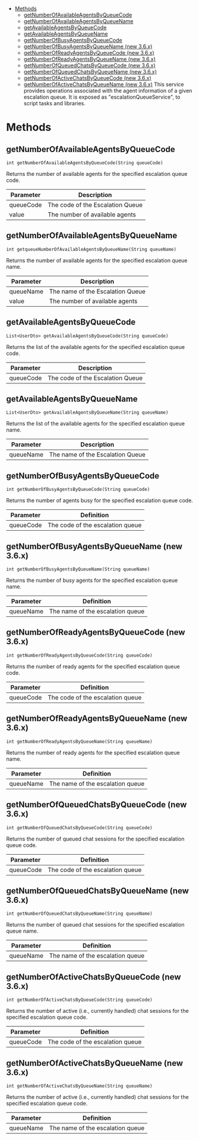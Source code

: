 -   [Methods](#EscalationQueueService-Methods)
    -   [getNumberOfAvailableAgentsByQueueCode](#EscalationQueueService-getNumberOfAvailableAgentsByQueueCode)
    -   [getNumberOfAvailableAgentsByQueueName](#EscalationQueueService-getNumberOfAvailableAgentsByQueueName)
    -   [getAvailableAgentsByQueueCode](#EscalationQueueService-getAvailableAgentsByQueueCode)
    -   [getAvailableAgentsByQueueName](#EscalationQueueService-getAvailableAgentsByQueueName)
    -   [getNumberOfBusyAgentsByQueueCode](#EscalationQueueService-getNumberOfBusyAgentsByQueueCode)
    -   [getNumberOfBusyAgentsByQueueName (new 3.6.x)](#EscalationQueueService-getNumberOfBusyAgentsByQueueName(new3.6.x))
    -   [getNumberOfReadyAgentsByQueueCode (new 3.6.x)](#EscalationQueueService-getNumberOfReadyAgentsByQueueCode(new3.6.x))
    -   [getNumberOfReadyAgentsByQueueName (new 3.6.x)](#EscalationQueueService-getNumberOfReadyAgentsByQueueName(new3.6.x))
    -   [getNumberOfQueuedChatsByQueueCode (new 3.6.x)](#EscalationQueueService-getNumberOfQueuedChatsByQueueCode(new3.6.x))
    -   [getNumberOfQueuedChatsByQueueName (new 3.6.x)](#EscalationQueueService-getNumberOfQueuedChatsByQueueName(new3.6.x))
    -   [getNumberOfActiveChatsByQueueCode (new 3.6.x)](#EscalationQueueService-getNumberOfActiveChatsByQueueCode(new3.6.x))
    -   [getNumberOfActiveChatsByQueueName (new 3.6.x)](#EscalationQueueService-getNumberOfActiveChatsByQueueName(new3.6.x))
This service provides operations associated with the agent information of a given escalation queue. It is exposed as "escalationQueueService", to script tasks and libraries.
# Methods
## getNumberOfAvailableAgentsByQueueCode
    int getNumberOfAvailableAgentsByQueueCode(String queueCode)
Returns the number of available agents for the specified escalation queue code.

| Parameter | Description |
| ----|----|
| queueCode | The code of the Escalation Queue |
| value | The number of available agents |

## getNumberOfAvailableAgentsByQueueName
    int getqueueNumberOfAvailableAgentsByQueueName(String queueName)
Returns the number of available agents for the specified escalation queue name.

| Parameter | Description |
| ----|----|
| queueName | The name of the Escalation Queue |
| value | The number of available agents |

## getAvailableAgentsByQueueCode
    List<UserDto> getAvailableAgentsByQueueCode(String queueCode)
Returns the list of the available agents for the specified escalation queue code.

| Parameter | Description |
| ----|----|
| queueCode | The code of the Escalation Queue |

## getAvailableAgentsByQueueName
    List<UserDto> getAvailableAgentsByQueueName(String queueName)
Returns the list of the available agents for the specified escalation queue name.

| Parameter | Description |
| ----|----|
| queueName | The name of the Escalation Queue |

## getNumberOfBusyAgentsByQueueCode
    int getNumberOfBusyAgentsByQueueCode(String queueCode)
Returns the number of agents busy for the specified escalation queue code.

| Parameter | Definition |
| ----|----|
| queueCode | The code of the escalation queue |

## getNumberOfBusyAgentsByQueueName (new 3.6.x)
    int getNumberOfBusyAgentsByQueueName(String queueName)
Returns the number of busy agents for the specified escalation queue name.

| Parameter | Definition |
| ----|----|
| queueName | The name of the escalation queue |

## getNumberOfReadyAgentsByQueueCode (new 3.6.x)
    int getNumberOfReadyAgentsByQueueCode(String queueCode)
Returns the number of ready agents for the specified escalation queue code.

| Parameter | Definition |
| ----|----|
| queueCode | The code of the escalation queue |

## getNumberOfReadyAgentsByQueueName (new 3.6.x)
    int getNumberOfReadyAgentsByQueueName(String queueName)
Returns the number of ready agents for the specified escalation queue name.

| Parameter | Definition |
| ----|----|
| queueName | The name of the escalation queue |

## getNumberOfQueuedChatsByQueueCode (new 3.6.x)
    int getNumberOfQueuedChatsByQueueCode(String queueCode)
Returns the number of queued chat sessions for the specified escalation queue code.

| Parameter | Definition |
| ----|----|
| queueCode | The code of the escalation queue |

## getNumberOfQueuedChatsByQueueName (new 3.6.x)
    int getNumberOfQueuedChatsByQueueName(String queueName)
Returns the number of queued chat sessions for the specified escalation queue name.

| Parameter | Definition |
| ----|----|
| queueName | The name of the escalation queue |

## getNumberOfActiveChatsByQueueCode (new 3.6.x)
    int getNumberOfActiveChatsByQueueCode(String queueCode)
Returns the number of active (i.e., currently handled) chat sessions for the specified escalation queue code.

| Parameter | Definition |
| ----|----|
| queueCode | The code of the escalation queue |

## getNumberOfActiveChatsByQueueName (new 3.6.x)
    int getNumberOfActiveChatsByQueueName(String queueName)
Returns the number of active (i.e., currently handled) chat sessions for the specified escalation queue code.

| Parameter | Definition |
| ----|----|
| queueName | The name of the escalation queue |

